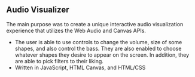 ## Audio Visualizer

The main purpose was to create a unique interactive audio visualization experience that utilizes the Web Audio and Canvas APIs.

- The user is able to use controls to change the volume, size of some shapes, and also control the bass. They are also enabled to choose whatever shapes they desire to appear on the screen. In addition, they are able to pick filters to their liking.
- Written in JavaScript, HTML Canvas, and HTML/CSS

